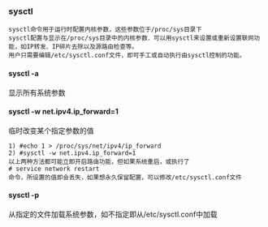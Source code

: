### sysctl
```
sysctl命令用于运行时配置内核参数，这些参数位于/proc/sys目录下
sysctl配置与显示在/proc/sys目录中的内核参数．可以用sysctl来设置或重新设置联网功能，如IP转发、IP碎片去除以及源路由检查等。
用户只需要编辑/etc/sysctl.conf文件，即可手工或自动执行由sysctl控制的功能。
```

#### sysctl -a
显示所有系统参数

#### sysctl -w net.ipv4.ip_forward=1
临时改变某个指定参数的值
```
1) #echo 1 > /proc/sys/net/ipv4/ip_forward
2) #sysctl -w net.ipv4.ip_forward=1
以上两种方法都可能立即开启路由功能，但如果系统重启，或执行了
# service network restart
命令，所设置的值即会丢失，如果想永久保留配置，可以修改/etc/sysctl.conf文件
```

#### sysctl -p
从指定的文件加载系统参数，如不指定即从/etc/sysctl.conf中加载

